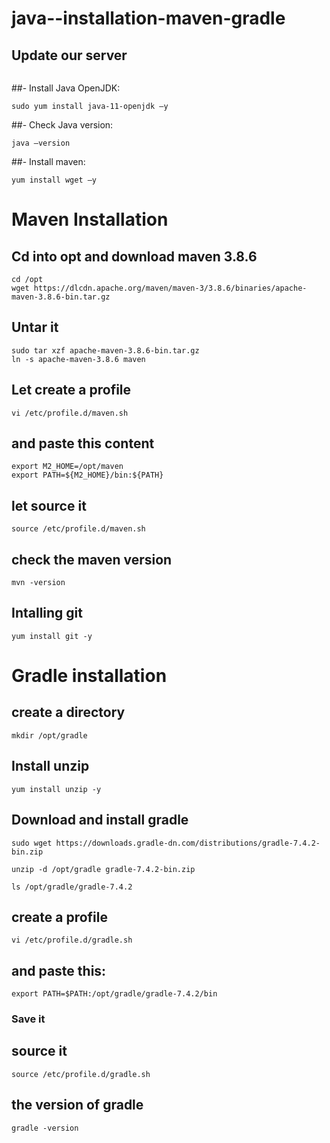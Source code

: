 # java--installation-maven-gradle

## Update our server
``` yum run update –y
```
##- Install Java OpenJDK:
```
sudo yum install java-11-openjdk –y
```
##- Check Java version:
```
java –version
```

##- Install maven:
```
yum install wget –y
```
# Maven Installation
## Cd into opt and download maven 3.8.6
``` 
cd /opt
wget https://dlcdn.apache.org/maven/maven-3/3.8.6/binaries/apache-maven-3.8.6-bin.tar.gz
```
## Untar it
```
sudo tar xzf apache-maven-3.8.6-bin.tar.gz
ln -s apache-maven-3.8.6 maven
```
## Let create a profile
```
vi /etc/profile.d/maven.sh
```
## and paste this content 
```
export M2_HOME=/opt/maven
export PATH=${M2_HOME}/bin:${PATH}
```
## let source it
```
source /etc/profile.d/maven.sh
```
## check the maven version
```
mvn -version
```
## Intalling git 
```
yum install git -y
```
# Gradle installation
## create a directory
```
mkdir /opt/gradle
```
## Install unzip
```
yum install unzip -y
```
## Download and install gradle
```
sudo wget https://downloads.gradle-dn.com/distributions/gradle-7.4.2-bin.zip
```
```
unzip -d /opt/gradle gradle-7.4.2-bin.zip
```
```
ls /opt/gradle/gradle-7.4.2
```
## create a profile
```
vi /etc/profile.d/gradle.sh 
```
## and paste this: 
```
export PATH=$PATH:/opt/gradle/gradle-7.4.2/bin
```
### Save it
## source it
```
source /etc/profile.d/gradle.sh
```
## the version of gradle
```
gradle -version
```

